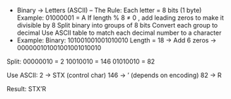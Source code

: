  - Binary → Letters (ASCII) – The Rule:
Each letter = 8 bits (1 byte)
Example: 01000001 = A
If length % 8 ≠ 0 , add leading zeros to make it divisible by 8
Split binary into groups of 8 bits
Convert each group to decimal
Use ASCII table to match each decimal number to a character
 - Example:
Binary: 101001001001010010
Length = 18 → Add 6 zeros → 000000101001001001010010

Split:
00000010 = 2
10010010 = 146
01010010 = 82

Use ASCII:
2 → STX (control char)
146 → ’ (depends on encoding)
82 → R

Result: STX’R

